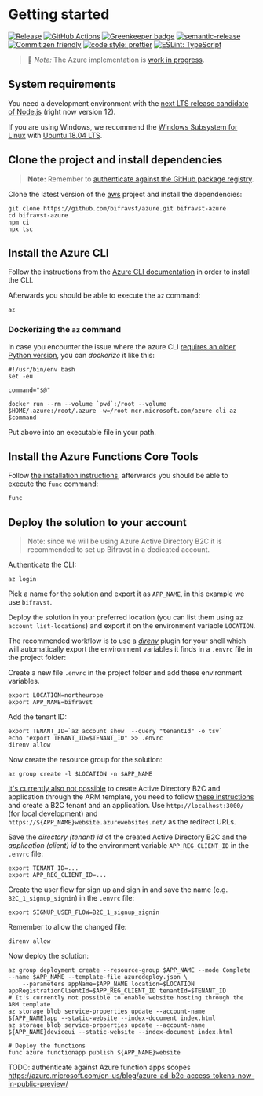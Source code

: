 # Getting started

[![Release](https://img.shields.io/github/v/release/bifravst/azure.svg)](https://github.com/bifravst/azure/releases)
[![GitHub Actions](https://github.com/bifravst/azure/workflows/Test%20and%20Release/badge.svg)](https://github.com/bifravst/azure/actions)
[![Greenkeeper badge](https://badges.greenkeeper.io/bifravst/azure.svg)](https://greenkeeper.io/)
[![semantic-release](https://img.shields.io/badge/%20%20%F0%9F%93%A6%F0%9F%9A%80-semantic--release-e10079.svg)](https://github.com/semantic-release/semantic-release)
[![Commitizen friendly](https://img.shields.io/badge/commitizen-friendly-brightgreen.svg)](http://commitizen.github.io/cz-cli/)
[![code style: prettier](https://img.shields.io/badge/code_style-prettier-ff69b4.svg)](https://github.com/prettier/prettier/)
[![ESLint: TypeScript](https://img.shields.io/badge/ESLint-TypeScript-blue.svg)](https://github.com/typescript-eslint/typescript-eslint)

> 🚧 *Note:* The Azure implementation is [work in progress](https://github.com/bifravst/bifravst/issues/29).

## System requirements

You need a development environment with the
[next LTS release candidate of Node.js](https://nodejs.org/en/about/releases/)
(right now version 12).

If you are using Windows, we recommend the
[Windows Subsystem for Linux](https://docs.microsoft.com/en-us/windows/wsl/install-win10)
with
[Ubuntu 18.04 LTS](https://www.microsoft.com/nb-no/p/ubuntu-1804-lts/9n9tngvndl3q?rtc=1).

## Clone the project and install dependencies

> **Note:** Remember to
> [authenticate against the GitHub package registry](../guides/GitHubRegistry.md).

Clone the latest version of the [aws](https://github.com/bifravst/azure) project
and install the dependencies:

    git clone https://github.com/bifravst/azure.git bifravst-azure
    cd bifravst-azure
    npm ci
    npx tsc

## Install the Azure CLI

Follow the instructions from the
[Azure CLI documentation](https://docs.microsoft.com/en-us/cli/azure/install-azure-cli?view=azure-cli-latest)
in order to install the CLI.

Afterwards you should be able to execute the `az` command:

    az

### Dockerizing the `az` command

In case you encounter the issue where the azure CLI
[requires an older Python version](https://github.com/Azure/azure-cli/issues/11239),
you can _dockerize_ it like this:

    #!/usr/bin/env bash
    set -eu

    command="$@"

    docker run --rm --volume `pwd`:/root --volume $HOME/.azure:/root/.azure -w=/root mcr.microsoft.com/azure-cli az $command

Put above into an executable file in your path.

## Install the Azure Functions Core Tools

Follow
[the installation instructions](https://github.com/Azure/azure-functions-core-tools#installing),
afterwards you should be able to execute the `func` command:

    func

## Deploy the solution to your account

> Note: since we will be using Azure Active Directory B2C it is recommended to
> set up Bifravst in a dedicated account.

Authenticate the CLI:

    az login

Pick a name for the solution and export it as `APP_NAME`, in this example we use
`bifravst`.

Deploy the solution in your preferred location (you can list them using
`az account list-locations`) and export it on the environment variable
`LOCATION`.

The recommended workflow is to use a [_direnv_](https://direnv.net/) plugin for
your shell which will automatically export the environment variables it finds in
a `.envrc` file in the project folder:

Create a new file `.envrc` in the project folder and add these environment
variables.

    export LOCATION=northeurope
    export APP_NAME=bifravst

Add the tenant ID:

    export TENANT_ID=`az account show  --query "tenantId" -o tsv`
    echo "export TENANT_ID=$TENANT_ID" >> .envrc
    direnv allow

Now create the resource group for the solution:

    az group create -l $LOCATION -n $APP_NAME

[It's currently also not possible](https://github.com/bifravst/azure/issues/1)
to create Active Directory B2C and application through the ARM template, you
need to follow
[these instructions](https://docs.microsoft.com/en-us/azure/active-directory-b2c/tutorial-register-applications?tabs=applications)
and create a B2C tenant and an application. Use `http://localhost:3000/` (for
local development) and `https://${APP_NAME}website.azurewebsites.net/` as the
redirect URLs.

Save the _directory (tenant) id_ of the created Active Directory B2C and the
_application (client) id_ to the environment variable `APP_REG_CLIENT_ID` in the
`.envrc` file:

    export TENANT_ID=...
    export APP_REG_CLIENT_ID=...

Create the user flow for sign up and sign in and save the name (e.g.
`B2C_1_signup_signin`) in the `.envrc` file:

    export SIGNUP_USER_FLOW=B2C_1_signup_signin

Remember to allow the changed file:

    direnv allow

Now deploy the solution:

    az group deployment create --resource-group $APP_NAME --mode Complete --name $APP_NAME --template-file azuredeploy.json \
        --parameters appName=$APP_NAME location=$LOCATION appRegistrationClientId=$APP_REG_CLIENT_ID tenantId=$TENANT_ID
    # It's currently not possible to enable website hosting through the ARM template
    az storage blob service-properties update --account-name ${APP_NAME}app --static-website --index-document index.html
    az storage blob service-properties update --account-name ${APP_NAME}deviceui --static-website --index-document index.html

    # Deploy the functions
    func azure functionapp publish ${APP_NAME}website

TODO: authenticate against Azure function apps scopes
https://azure.microsoft.com/en-us/blog/azure-ad-b2c-access-tokens-now-in-public-preview/
